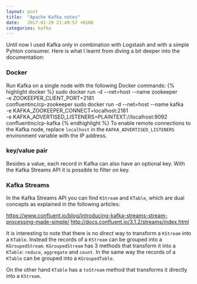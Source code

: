 ```yaml
---
layout: post
title:  "Apache Kafka notes"
date:   2017-01-29 21:49:57 +0100
categories: kafka
---
```

Until now I used Kafka only in combination with Logstash and with a simple Pyhton consumer. Here is what I learnt from diving a bit deeper into the documentation:

### Docker
Run Kafka on a single node with the following Docker commands:
{% highlight docker %}
sudo docker run -d --net=host --name zookeeper \
	-e ZOOKEEPER_CLIENT_PORT=2181 \
	confluentinc/cp-zookeeper
sudo docker run -d --net=host --name kafka \
	-e KAFKA_ZOOKEEPER_CONNECT=localhost:2181 \
	-e KAFKA_ADVERTISED_LISTENERS=PLAINTEXT://localhost:9092 \
	confluentinc/cp-kafka
{% endhighlight %}
To enable remote connections to the Kafka node, replace `localhost` in the `KAFKA_ADVERTISED_LISTENERS` environment variable with the IP address.

### key/value pair
Besides a value, each record in Kafka can also have an optional key. With the Kafka Streams API it is possible to filter on key.

### Kafka Streams
In the Kafka Streams API you can find `KStream` and `KTable`, which are dual concepts as explained in the following articles:

<https://www.confluent.io/blog/introducing-kafka-streams-stream-processing-made-simple/>
<http://docs.confluent.io/3.1.2/streams/index.html>

It is interesting to note that there is no direct way to transform a `KStream` into a `KTable`. Instead the records of a `KStream` can be grouped into a `KGroupedStream`. `KGroupedStream` has 3 methods that transform it into a `KTable`: `reduce`, `aggregate` and `count`.
In the same way the records of a `KTable` can be grouped into a `KGroupedTable`.

On the other hand `KTable` has a `toStream` method that transforms it directly into a `KStream`.  

